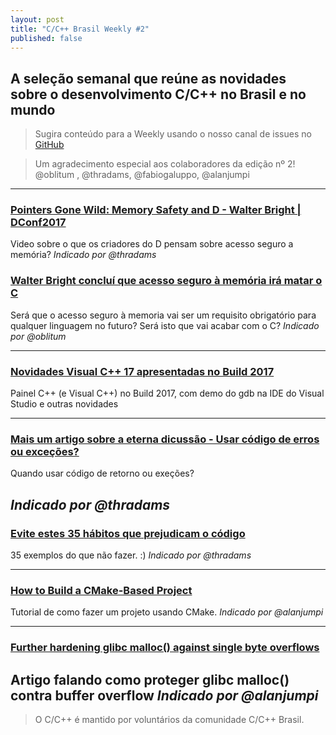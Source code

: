 ```yaml
---
layout: post
title: "C/C++ Brasil Weekly #2"
published: false
---
```


## A seleção semanal que reúne as novidades sobre o desenvolvimento C/C++ no Brasil e no mundo

>Sugira conteúdo para a Weekly usando o nosso canal de issues no [GitHub](https://github.com/ccppbrasil/ccppbrasil.github.io/issues)

>Um agradecimento especial aos colaboradores da edição nº 2! @oblitum , @thradams, @fabiogaluppo, @alanjumpi

---

### [Pointers Gone Wild: Memory Safety and D - Walter Bright | DConf2017](https://www.youtube.com/watch?v=iDFhvCkCLb4)
Video sobre o que os criadores do D pensam sobre acesso seguro a memória?
_Indicado por @thradams_


### [Walter Bright concluí que acesso seguro à memória irá matar o C](https://www.reddit.com/r/cpp/comments/6b4xrc/walter_bright_believes_memory_safety_will_kill_c/)
Será que o acesso seguro à memoria vai ser um requisito obrigatório para qualquer linguagem no futuro? Será isto que vai acabar com o C?
_Indicado por @oblitum_

---

### [Novidades Visual C++ 17 apresentadas no Build 2017](https://channel9.msdn.com/Events/Build/2017/C9L15)
Painel C++ (e Visual C++) no Build 2017, com demo do gdb na IDE do Visual Studio e outras novidades

---

### [Mais um artigo sobre a eterna dicussão - Usar código de erros ou exceções?](https://hackernoon.com/error-handling-in-c-or-why-you-should-use-eithers-in-favor-of-exceptions-and-error-codes-f0640912eb45)
Quando usar código de retorno ou exeções?

_Indicado por @thradams_
---

### [Evite estes 35 hábitos que prejudicam o código](https://chrismm.com/blog/avoid-these-35-habits-that-lead-to-unmaintainable-code/)
35 exemplos do que não fazer. :)
_Indicado por @thradams_

---

### [How to Build a CMake-Based Project](https://preshing.com/20170511/how-to-build-a-cmake-based-project/)
Tutorial de como fazer um projeto usando CMake.
_Indicado por @alanjumpi_

---

### [Further hardening glibc malloc() against single byte overflows](https://scarybeastsecurity.blogspot.com.br/2017/05/further-hardening-glibc-malloc-against.html)
Artigo falando como proteger glibc malloc() contra buffer overflow
_Indicado por @alanjumpi_
---

>O C/C++ é mantido por voluntários da comunidade C/C++ Brasil.


